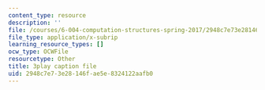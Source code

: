 ```yaml
---
content_type: resource
description: ''
file: /courses/6-004-computation-structures-spring-2017/2948c7e73e28146fae5e8324122aafb0_IbKCGrVGpco.srt
file_type: application/x-subrip
learning_resource_types: []
ocw_type: OCWFile
resourcetype: Other
title: 3play caption file
uid: 2948c7e7-3e28-146f-ae5e-8324122aafb0
---
```

